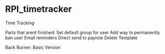 RPI_timetracker
===============

Time Tracking

Parts that arent finished:
    Set default group for user
    Add way to permanently ban user
    Email reminders
    Direct send to payrole
    Delete Template
    
Back Burner:
    Basic Version
